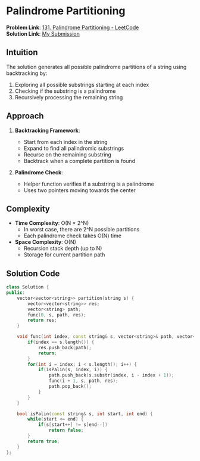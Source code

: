 # Palindrome Partitioning

**Problem Link**: [131. Palindrome Partitioning - LeetCode](https://leetcode.com/problems/palindrome-partitioning/)  
**Solution Link**: [My Submission](https://leetcode.com/problems/palindrome-partitioning/submissions/1628634113)

## Intuition
The solution generates all possible palindrome partitions of a string using backtracking by:
1. Exploring all possible substrings starting at each index
2. Checking if the substring is a palindrome
3. Recursively processing the remaining string

## Approach
1. **Backtracking Framework**:
   - Start from each index in the string
   - Expand to find all palindromic substrings
   - Recurse on the remaining substring
   - Backtrack when a complete partition is found

2. **Palindrome Check**:
   - Helper function verifies if a substring is a palindrome
   - Uses two pointers moving towards the center

## Complexity
- **Time Complexity**: O(N × 2^N)  
  - In worst case, there are 2^N possible partitions
  - Each palindrome check takes O(N) time
- **Space Complexity**: O(N)  
  - Recursion stack depth (up to N)
  - Storage for current partition path

## Solution Code
```cpp
class Solution {
public:
    vector<vector<string>> partition(string s) {
        vector<vector<string>> res;
        vector<string> path;
        func(0, s, path, res);
        return res;
    }

    void func(int index, const string& s, vector<string>& path, vector<vector<string>>& res) {
        if(index == s.length()) {
            res.push_back(path);
            return;
        }
        for(int i = index; i < s.length(); i++) {
            if(isPalin(s, index, i)) {
                path.push_back(s.substr(index, i - index + 1));
                func(i + 1, s, path, res);
                path.pop_back();
            }
        }
    }

    bool isPalin(const string& s, int start, int end) {
        while(start <= end) {
            if(s[start++] != s[end--])
                return false;
        }
        return true;
    }
};
